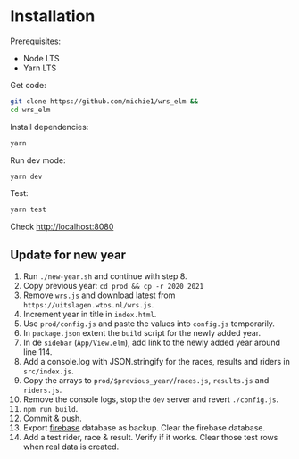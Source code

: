 # Installation

Prerequisites:
 * Node LTS
 * Yarn LTS

Get code:

```sh
git clone https://github.com/michie1/wrs_elm &&
cd wrs_elm
```

Install dependencies:

```sh
yarn

```

Run dev mode:

```sh
yarn dev
```

Test:

```sh
yarn test
```

Check [http://localhost:8080](http://localhost:8080)

## Update for new year

1. Run `./new-year.sh` and continue with step 8.
2. Copy previous year:
`cd prod && cp -r 2020 2021`
3. Remove `wrs.js` and download latest from `https://uitslagen.wtos.nl/wrs.js`.
4. Increment year in title in `index.html`.
5. Use `prod/config.js` and paste the values into `config.js` temporarily.
6. In `package.json` extent the `build` script for the newly added year.
7. In de `sidebar` (`App/View.elm`), add link to the newly added year around line 114.
8. Add a console.log with JSON.stringify for the races, results and riders in `src/index.js`.
9. Copy the arrays to `prod/$previous_year/`/`races.js`, `results.js` and `riders.js`.
10. Remove the console logs, stop the `dev` server and revert `./config.js`.
11. `npm run build`.
11. Commit & push.
12. Export [firebase](https://console.firebase.google.com/u/0/project/cycling-results/database/cycling-results/data) database as backup. Clear the firebase database.
14. Add a test rider, race & result. Verify if it works. Clear those test rows when real data is created.
